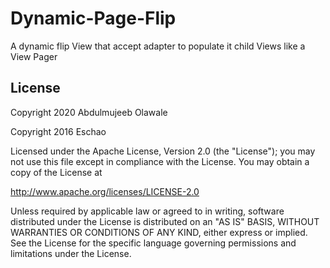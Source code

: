 # Dynamic-Page-Flip
A dynamic flip View that accept adapter to populate it child Views like  a View Pager

## License
Copyright 2020 Abdulmujeeb Olawale

Copyright 2016 Eschao

Licensed under the Apache License, Version 2.0 (the "License");
you may not use this file except in compliance with the License.
You may obtain a copy of the License at

   http://www.apache.org/licenses/LICENSE-2.0

Unless required by applicable law or agreed to in writing, software
distributed under the License is distributed on an "AS IS" BASIS,
WITHOUT WARRANTIES OR CONDITIONS OF ANY KIND, either express or implied.
See the License for the specific language governing permissions and
limitations under the License.
